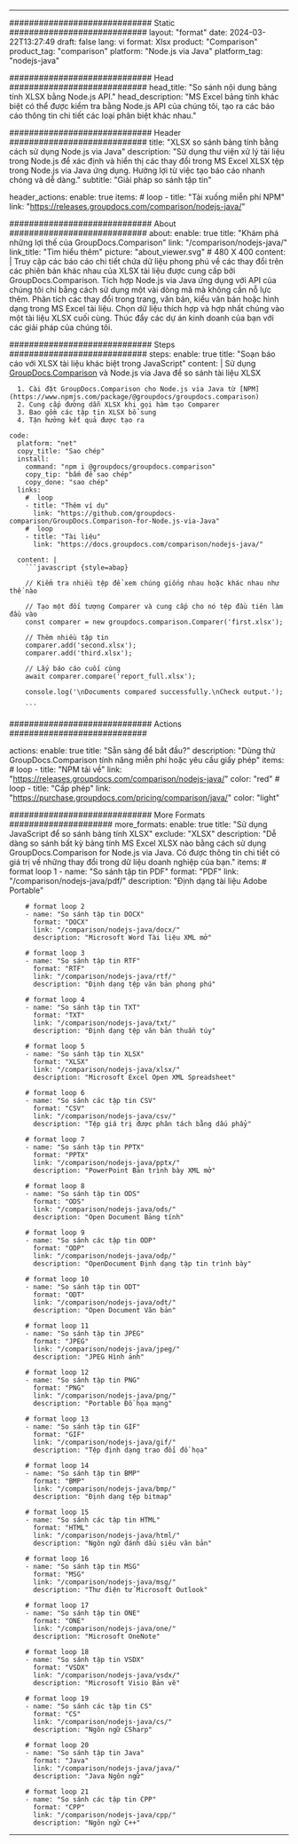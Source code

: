 
---
############################# Static ############################
layout: "format"
date:  2024-03-22T13:27:49
draft: false
lang: vi
format: Xlsx
product: "Comparison"
product_tag: "comparison"
platform: "Node.js via Java"
platform_tag: "nodejs-java"

############################# Head ############################
head_title: "So sánh nội dung bảng tính XLSX bằng Node.js API."
head_description: "MS Excel bảng tính khác biệt có thể được kiểm tra bằng Node.js API của chúng tôi, tạo ra các báo cáo thông tin chi tiết các loại phân biệt khác nhau."

############################# Header ############################
title: "XLSX so sánh bảng tính bằng cách sử dụng Node.js via Java" 
description: "Sử dụng thư viện xử lý tài liệu trong Node.js để xác định và hiển thị các thay đổi trong MS Excel XLSX tệp trong Node.js via Java ứng dụng. Hưởng lợi từ việc tạo báo cáo nhanh chóng và dễ dàng."
subtitle: "Giải pháp so sánh tập tin" 

header_actions:
  enable: true
  items:
    #  loop
    - title: "Tải xuống miễn phí NPM"
      link: "https://releases.groupdocs.com/comparison/nodejs-java/"
      
############################# About ############################
about:
    enable: true
    title: "Khám phá những lợi thế của GroupDocs.Comparison"
    link: "/comparison/nodejs-java/"
    link_title: "Tìm hiểu thêm"
    picture: "about_viewer.svg" # 480 X 400
    content: |
       Truy cập các báo cáo chi tiết chứa dữ liệu phong phú về các thay đổi trên các phiên bản khác nhau của XLSX tài liệu được cung cấp bởi GroupDocs.Comparison. Tích hợp Node.js via Java ứng dụng với API của chúng tôi chỉ bằng cách sử dụng một vài dòng mã mà không cần nỗ lực thêm. Phân tích các thay đổi trong trang, văn bản, kiểu văn bản hoặc hình dạng trong MS Excel tài liệu. Chọn dữ liệu thích hợp và hợp nhất chúng vào một tài liệu XLSX cuối cùng. Thúc đẩy các dự án kinh doanh của bạn với các giải pháp của chúng tôi.

############################# Steps ############################
steps:
    enable: true
    title: "Soạn báo cáo với XLSX tài liệu khác biệt trong JavaScript"
    content: |
      Sử dụng [GroupDocs.Comparison](https://products.groupdocs.com/comparison/nodejs-java/) và Node.js via Java để so sánh tài liệu XLSX
      
      1. Cài đặt GroupDocs.Comparison cho Node.js via Java từ [NPM](https://www.npmjs.com/package/@groupdocs/groupdocs.comparison)
      2. Cung cấp đường dẫn XLSX khi gọi hàm tạo Comparer
      3. Bao gồm các tập tin XLSX bổ sung
      4. Tận hưởng kết quả được tạo ra
   
    code:
      platform: "net"
      copy_title: "Sao chép"
      install:
        command: "npm i @groupdocs/groupdocs.comparison"
        copy_tip: "bấm để sao chép"
        copy_done: "sao chép"
      links:
        #  loop
        - title: "Thêm ví dụ"
          link: "https://github.com/groupdocs-comparison/GroupDocs.Comparison-for-Node.js-via-Java"
        #  loop
        - title: "Tài liệu"
          link: "https://docs.groupdocs.com/comparison/nodejs-java/"
          
      content: |
        ```javascript {style=abap}

        // Kiểm tra nhiều tệp để xem chúng giống nhau hoặc khác nhau như thế nào

        // Tạo một đối tượng Comparer và cung cấp cho nó tệp đầu tiên làm đầu vào
        const comparer = new groupdocs.comparison.Comparer('first.xlsx');

        // Thêm nhiều tập tin
        comparer.add('second.xlsx');
        comparer.add('third.xlsx');

        // Lấy báo cáo cuối cùng
        await comparer.compare('report_full.xlsx');

        console.log('\nDocuments compared successfully.\nCheck output.');
        
        ```            

############################# Actions ############################

actions:
  enable: true
  title: "Sẵn sàng để bắt đầu?"
  description: "Dùng thử GroupDocs.Comparison tính năng miễn phí hoặc yêu cầu giấy phép"
  items:
    #  loop
    - title: "NPM tải về"
      link: "https://releases.groupdocs.com/comparison/nodejs-java/"
      color: "red"
        #  loop
    - title: "Cấp phép"
      link: "https://purchase.groupdocs.com/pricing/comparison/java/"
      color: "light"


############################# More Formats #####################
more_formats:
    enable: true
    title: "Sử dụng JavaScript để so sánh bảng tính XLSX"
    exclude: "XLSX"
    description: "Dễ dàng so sánh bất kỳ bảng tính MS Excel XLSX nào bằng cách sử dụng GroupDocs.Comparison for Node.js via Java. Có được thông tin chi tiết có giá trị về những thay đổi trong dữ liệu doanh nghiệp của bạn."
    items: 
        # format loop 1
        - name: "So sánh tập tin PDF"
          format: "PDF"
          link: "/comparison/nodejs-java/pdf/"
          description: "Định dạng tài liệu Adobe Portable"

        # format loop 2
        - name: "So sánh tập tin DOCX"
          format: "DOCX"
          link: "/comparison/nodejs-java/docx/"
          description: "Microsoft Word Tài liệu XML mở"

        # format loop 3
        - name: "So sánh tập tin RTF"
          format: "RTF"
          link: "/comparison/nodejs-java/rtf/"
          description: "Định dạng tệp văn bản phong phú"

        # format loop 4
        - name: "So sánh tập tin TXT"
          format: "TXT"
          link: "/comparison/nodejs-java/txt/"
          description: "Định dạng tệp văn bản thuần túy"

        # format loop 5
        - name: "So sánh tập tin XLSX"
          format: "XLSX"
          link: "/comparison/nodejs-java/xlsx/"
          description: "Microsoft Excel Open XML Spreadsheet"

        # format loop 6
        - name: "So sánh các tập tin CSV"
          format: "CSV"
          link: "/comparison/nodejs-java/csv/"
          description: "Tệp giá trị được phân tách bằng dấu phẩy"

        # format loop 7
        - name: "So sánh tập tin PPTX"
          format: "PPTX"
          link: "/comparison/nodejs-java/pptx/"
          description: "PowerPoint Bản trình bày XML mở"

        # format loop 8
        - name: "So sánh tập tin ODS"
          format: "ODS"
          link: "/comparison/nodejs-java/ods/"
          description: "Open Document Bảng tính"

        # format loop 9
        - name: "So sánh các tập tin ODP"
          format: "ODP"
          link: "/comparison/nodejs-java/odp/"
          description: "OpenDocument Định dạng tập tin trình bày"

        # format loop 10
        - name: "So sánh tập tin ODT"
          format: "ODT"
          link: "/comparison/nodejs-java/odt/"
          description: "Open Document Văn bản"

        # format loop 11
        - name: "So sánh tập tin JPEG"
          format: "JPEG"
          link: "/comparison/nodejs-java/jpeg/"
          description: "JPEG Hình ảnh"

        # format loop 12
        - name: "So sánh tập tin PNG"
          format: "PNG"
          link: "/comparison/nodejs-java/png/"
          description: "Portable Đồ họa mạng"

        # format loop 13
        - name: "So sánh tập tin GIF"
          format: "GIF"
          link: "/comparison/nodejs-java/gif/"
          description: "Tệp định dạng trao đổi đồ họa"

        # format loop 14
        - name: "So sánh tập tin BMP"
          format: "BMP"
          link: "/comparison/nodejs-java/bmp/"
          description: "Định dạng tệp bitmap"

        # format loop 15
        - name: "So sánh các tập tin HTML"
          format: "HTML"
          link: "/comparison/nodejs-java/html/"
          description: "Ngôn ngữ đánh dấu siêu văn bản"

        # format loop 16
        - name: "So sánh tập tin MSG"
          format: "MSG"
          link: "/comparison/nodejs-java/msg/"
          description: "Thư điện tử Microsoft Outlook"

        # format loop 17
        - name: "So sánh tập tin ONE"
          format: "ONE"
          link: "/comparison/nodejs-java/one/"
          description: "Microsoft OneNote"

        # format loop 18
        - name: "So sánh tập tin VSDX"
          format: "VSDX"
          link: "/comparison/nodejs-java/vsdx/"
          description: "Microsoft Visio Bản vẽ"

        # format loop 19
        - name: "So sánh các tập tin CS"
          format: "CS"
          link: "/comparison/nodejs-java/cs/"
          description: "Ngôn ngữ CSharp"

        # format loop 20
        - name: "So sánh tập tin Java"
          format: "Java"
          link: "/comparison/nodejs-java/java/"
          description: "Java Ngôn ngữ"
          
        # format loop 21
        - name: "So sánh các tập tin CPP"
          format: "CPP"
          link: "/comparison/nodejs-java/cpp/"
          description: "Ngôn ngữ C++"
---